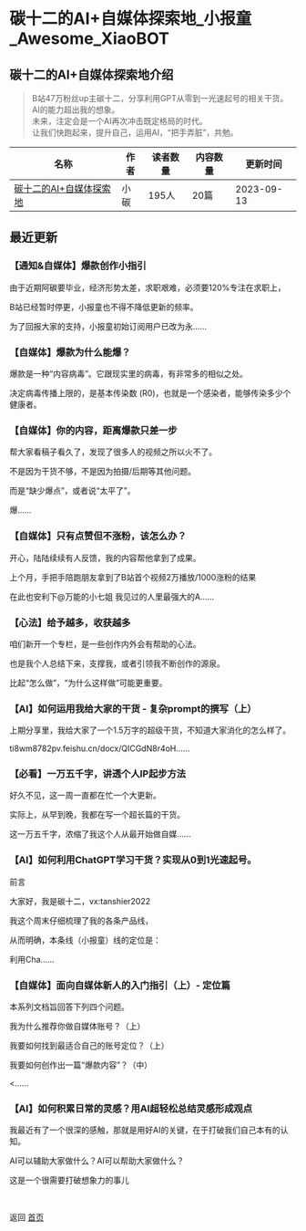 # 碳十二的AI+自媒体探索地_小报童_Awesome_XiaoBOT

## 碳十二的AI+自媒体探索地介绍
> B站47万粉丝up主碳十二，分享利用GPT从零到一光速起号的相关干货。    
AI的能力超出我的想象。    
未来，注定会是一个AI再次冲击既定格局的时代。    
让我们快跑起来，提升自己，运用AI，“把手弄脏”，共勉。  
  


|名称|作者|读者数量|内容数量|更新时间|
|---|---|---|---|---|
|[碳十二的AI+自媒体探索地](https://xiaobot.net/p/C12xiezuo?refer=9c3f1c95-a052-465a-9902-f6d75080262a)|小碳|195人|20篇|2023-09-13|

## 最近更新
### 【通知&自媒体】爆款创作小指引

由于近期阿碳要毕业，经济形势太差，求职艰难，必须要120%专注在求职上，

B站已经暂时停更，小报童也不得不降低更新的频率。

为了回报大家的支持，小报童初始订阅用户已改为永......

### 【自媒体】爆款为什么能爆？

爆款是一种“内容病毒”。它跟现实里的病毒，有非常多的相似之处。

决定病毒传播上限的，是基本传染数 (R0)，也就是一个感染者，能够传染多少个健康者。

### 【自媒体】你的内容，距离爆款只差一步

帮大家看稿子看久了，发现了很多人的视频之所以火不了。

不是因为干货不够，不是因为拍摄/后期等其他问题。

而是“缺少爆点”，或者说“太平了”。

爆......

### 【自媒体】只有点赞但不涨粉，该怎么办？

开心，陆陆续续有人反馈，我的内容帮他拿到了成果。

上个月，手把手陪跑朋友拿到了B站首个视频2万播放/1000涨粉的结果

在此也安利下@万能的小七姐 我见过的人里最强大的A......

### 【心法】给予越多，收获越多

咱们新开一个专栏，是一些创作内外会有帮助的心法。

也是我个人总结下来，支撑我，或者引领我不断创作的源泉。

比起“怎么做”，“为什么这样做”可能更重要。

### 【AI】如何运用我给大家的干货 - 复杂prompt的撰写（上）

上期分享里，我给大家了一个1.5万字的超级干货，不知道大家消化的怎么样了。

ti8wm8782pv.feishu.cn/docx/QICGdN8r4oH......

### 【必看】一万五千字，讲透个人IP起步方法

好久不见，这一周一直都在忙一个大更新。

实际上，从早到晚，我都在写一个超长篇的干货。

这一万五千字，浓缩了我这个人从最开始做自媒......

### 【AI】如何利用ChatGPT学习干货？实现从0到1光速起号。

前言

大家好，我是碳十二，vx:tanshier2022

我这个周末仔细梳理了我的各条产品线，

从而明确，本条线（小报童）线的定位是：

利用Cha......

### 【自媒体】面向自媒体新人的入门指引（上）- 定位篇

本系列文档旨回答下列四个问题。

我为什么推荐你做自媒体账号？（上）

我要如何找到最适合自己的账号定位？（上）

我要如何创作出一篇“爆款内容”？（中）

<......

### 【AI】如何积累日常的灵感？用AI超轻松总结灵感形成观点

我最近有了一个很深的感触，那就是用好AI的关键，在于打破我们自己本有的认知。

AI可以辅助大家做什么？AI可以帮助大家做什么？

这是一个很需要打破想象力的事儿


<a href="https://github.com/Reno9527/awesome-xiaobot" style="color: white; text-decoration: none;">awesome-xiaobot</a>

返回 [首页](../README.md)
